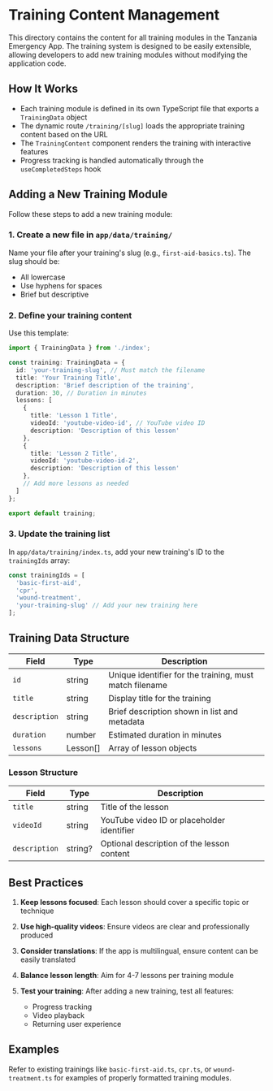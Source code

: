 # Training Content Management

This directory contains the content for all training modules in the Tanzania Emergency App. The training system is designed to be easily extensible, allowing developers to add new training modules without modifying the application code.

## How It Works

- Each training module is defined in its own TypeScript file that exports a `TrainingData` object
- The dynamic route `/training/[slug]` loads the appropriate training content based on the URL
- The `TrainingContent` component renders the training with interactive features
- Progress tracking is handled automatically through the `useCompletedSteps` hook

## Adding a New Training Module

Follow these steps to add a new training module:

### 1. Create a new file in `app/data/training/`

Name your file after your training's slug (e.g., `first-aid-basics.ts`). The slug should be:
- All lowercase
- Use hyphens for spaces
- Brief but descriptive

### 2. Define your training content

Use this template:

```typescript
import { TrainingData } from './index';

const training: TrainingData = {
  id: 'your-training-slug', // Must match the filename
  title: 'Your Training Title',
  description: 'Brief description of the training',
  duration: 30, // Duration in minutes
  lessons: [
    {
      title: 'Lesson 1 Title',
      videoId: 'youtube-video-id', // YouTube video ID
      description: 'Description of this lesson'
    },
    {
      title: 'Lesson 2 Title',
      videoId: 'youtube-video-id-2',
      description: 'Description of this lesson'
    },
    // Add more lessons as needed
  ]
};

export default training;
```

### 3. Update the training list

In `app/data/training/index.ts`, add your new training's ID to the `trainingIds` array:

```typescript
const trainingIds = [
  'basic-first-aid', 
  'cpr', 
  'wound-treatment',
  'your-training-slug' // Add your new training here
];
```

## Training Data Structure

| Field | Type | Description |
|-------|------|-------------|
| `id` | string | Unique identifier for the training, must match filename |
| `title` | string | Display title for the training |
| `description` | string | Brief description shown in list and metadata |
| `duration` | number | Estimated duration in minutes |
| `lessons` | Lesson[] | Array of lesson objects |

### Lesson Structure

| Field | Type | Description |
|-------|------|-------------|
| `title` | string | Title of the lesson |
| `videoId` | string | YouTube video ID or placeholder identifier |
| `description` | string? | Optional description of the lesson content |

## Best Practices

1. **Keep lessons focused**: Each lesson should cover a specific topic or technique
   
2. **Use high-quality videos**: Ensure videos are clear and professionally produced
   
3. **Consider translations**: If the app is multilingual, ensure content can be easily translated
   
4. **Balance lesson length**: Aim for 4-7 lessons per training module
   
5. **Test your training**: After adding a new training, test all features:
   - Progress tracking
   - Video playback
   - Returning user experience

## Examples

Refer to existing trainings like `basic-first-aid.ts`, `cpr.ts`, or `wound-treatment.ts` for examples of properly formatted training modules. 